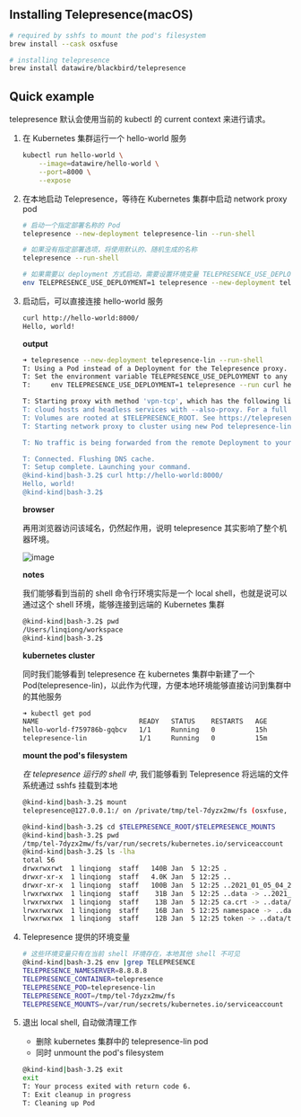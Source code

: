## Installing Telepresence(macOS)

```bash
# required by sshfs to mount the pod's filesystem
brew install --cask osxfuse

# installing telepresence
brew install datawire/blackbird/telepresence
```


## Quick example

telepresence 默认会使用当前的 kubectl 的 current context 来进行请求。

1. 在 Kubernetes 集群运行一个 hello-world 服务
	```bash
	kubectl run hello-world \
		--image=datawire/hello-world \
		--port=8000 \
		--expose
	```

2. 在本地启动 Telepresence，等待在 Kubernetes 集群中启动 network proxy pod
	```bash
	# 启动一个指定部署名称的 Pod
	telepresence --new-deployment telepresence-lin --run-shell
	
	# 如果没有指定部署选项，将使用默认的、随机生成的名称
	telepresence --run-shell
	
	# 如果需要以 deployment 方式启动，需要设置环境变量 TELEPRESENCE_USE_DEPLOYMENT 为 true
	env TELEPRESENCE_USE_DEPLOYMENT=1 telepresence --new-deployment telepresence-lin --run-shell
	```
3. 启动后，可以直接连接 hello-world 服务
	```bash
	curl http://hello-world:8000/
	Hello, world!
	```
	**output**
	```bash
	➜ telepresence --new-deployment telepresence-lin --run-shell
	T: Using a Pod instead of a Deployment for the Telepresence proxy. If you experience problems, please file an issue!
	T: Set the environment variable TELEPRESENCE_USE_DEPLOYMENT to any non-empty value to force the old behavior, e.g.,
	T:     env TELEPRESENCE_USE_DEPLOYMENT=1 telepresence --run curl hello

	T: Starting proxy with method 'vpn-tcp', which has the following limitations: All processes are affected, only one telepresence can run per machine, and you can't use other VPNs. You may need to add
	T: cloud hosts and headless services with --also-proxy. For a full list of method limitations see https://telepresence.io/reference/methods.html
	T: Volumes are rooted at $TELEPRESENCE_ROOT. See https://telepresence.io/howto/volumes.html for details.
	T: Starting network proxy to cluster using new Pod telepresence-lin

	T: No traffic is being forwarded from the remote Deployment to your local machine. You can use the --expose option to specify which ports you want to forward.

	T: Connected. Flushing DNS cache.
	T: Setup complete. Launching your command.
	@kind-kind|bash-3.2$ curl http://hello-world:8000/
	Hello, world!
	@kind-kind|bash-3.2$
	```
	
	**browser**
	
	再用浏览器访问该域名，仍然起作用，说明 telepresence 其实影响了整个机器环境。
	
	![image](https://user-images.githubusercontent.com/8086910/104115857-bf7b1080-534e-11eb-9ee1-0d8976ecc9c0.png)

	**notes**
	
	我们能够看到当前的 shell 命令行环境实际是一个 local shell，也就是说可以通过这个 shell 环境，能够连接到远端的 Kubernetes 集群
	```bash
	@kind-kind|bash-3.2$ pwd
	/Users/linqiong/workspace
	@kind-kind|bash-3.2$
	```
	
	**kubernetes cluster**
	
	同时我们能够看到 telepresence 在 kubernetes 集群中新建了一个 Pod(telepresence-lin)，以此作为代理，方便本地环境能够直接访问到集群中的其他服务
	```bash
	➜ kubectl get pod
	NAME                         READY   STATUS    RESTARTS   AGE
	hello-world-f759786b-gqbcv   1/1     Running   0          15h
	telepresence-lin             1/1     Running   0          15m
	```
	
	**mount the pod's filesystem**
	
	*在 telepresence 运行的 shell 中*, 我们能够看到 Telepresence 将远端的文件系统通过 sshfs 挂载到本地
	
	```bash
	@kind-kind|bash-3.2$ mount
	telepresence@127.0.0.1:/ on /private/tmp/tel-7dyzx2mw/fs (osxfuse, nodev, nosuid, synchronous, mounted by linqiong)
	```
	
	```bash
	@kind-kind|bash-3.2$ cd $TELEPRESENCE_ROOT/$TELEPRESENCE_MOUNTS
	@kind-kind|bash-3.2$ pwd
	/tmp/tel-7dyzx2mw/fs/var/run/secrets/kubernetes.io/serviceaccount
	@kind-kind|bash-3.2$ ls -lha
	total 56
	drwxrwxrwt  1 linqiong  staff   140B Jan  5 12:25 .
	drwxr-xr-x  1 linqiong  staff   4.0K Jan  5 12:25 ..
	drwxr-xr-x  1 linqiong  staff   100B Jan  5 12:25 ..2021_01_05_04_25_59.806039063
	lrwxrwxrwx  1 linqiong  staff    31B Jan  5 12:25 ..data -> ..2021_01_05_04_25_59.806039063
	lrwxrwxrwx  1 linqiong  staff    13B Jan  5 12:25 ca.crt -> ..data/ca.crt
	lrwxrwxrwx  1 linqiong  staff    16B Jan  5 12:25 namespace -> ..data/namespace
	lrwxrwxrwx  1 linqiong  staff    12B Jan  5 12:25 token -> ..data/token
	```
4. Telepresence 提供的环境变量

	```bash
	# 这些环境变量只有在当前 shell 环境存在，本地其他 shell 不可见
	@kind-kind|bash-3.2$ env |grep TELEPRESENCE
	TELEPRESENCE_NAMESERVER=8.8.8.8
	TELEPRESENCE_CONTAINER=telepresence
	TELEPRESENCE_POD=telepresence-lin
	TELEPRESENCE_ROOT=/tmp/tel-7dyzx2mw/fs
	TELEPRESENCE_MOUNTS=/var/run/secrets/kubernetes.io/serviceaccount
	```
5. 退出 local shell, 自动做清理工作
	- 删除 kubernetes 集群中的 telepresence-lin pod
	- 同时 unmount the pod's filesystem
	
	```bash
	@kind-kind|bash-3.2$ exit
	exit
	T: Your process exited with return code 6.
	T: Exit cleanup in progress
	T: Cleaning up Pod
	```